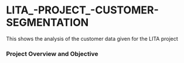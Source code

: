 # LITA_-PROJECT_-CUSTOMER-SEGMENTATION
This shows the analysis of the customer data given for the LITA project

### Project Overview and Objective
